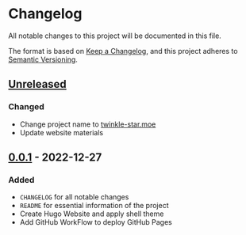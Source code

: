 # Changelog

All notable changes to this project will be documented in this file.

The format is based on [Keep a Changelog](https://keepachangelog.com/en/1.0.0/),
and this project adheres to [Semantic Versioning](https://semver.org/spec/v2.0.0.html).

## [Unreleased]

### Changed

- Change project name to [twinkle-star.moe](https://twinkle-star.moe)
- Update website materials


## [0.0.1] - 2022-12-27

### Added

- `CHANGELOG` for all notable changes
- `README` for essential information of the project
- Create Hugo Website and apply shell theme
- Add GitHub WorkFlow to deploy GitHub Pages

[unreleased]: https://github.com/twinkle-star-moe/twinkle-star-moe.github.io/compare/v0.0.1...HEAD
[0.0.1]: https://github.com/twinkle-star-moe/twinkle-star-moe.github.io/releases/tag/v0.0.1
